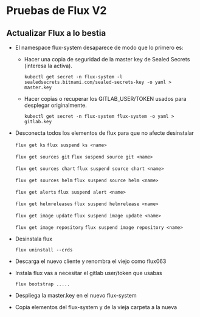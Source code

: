 # Pruebas de Flux V2

## Actualizar Flux a lo bestia

* El namespace flux-system desaparece de modo que lo primero es:

    * Hacer una copia de seguridad de la master key de Sealed Secrets (interesa la activa).

        `kubectl get secret -n flux-system -l sealedsecrets.bitnami.com/sealed-secrets-key -o yaml > master.key`

    * Hacer copias o recuperar los GITLAB_USER/TOKEN usados para desplegar originalmente.

        `kubectl get secret -n flux-system flux-system -o yaml > gitlab.key`

* Desconecta todos los elementos de flux para que no afecte desinstalar

    `flux get ks`
    `flux suspend ks <name>`

    `flux get sources git`
    `flux suspend source git <name>`

    `flux get sources chart`
    `flux suspend source chart <name>`

    `flux get sources helm`
    `flux suspend source helm <name>`

    `flux get alerts`
    `flux suspend alert <name>`

    `flux get helmreleases`
    `flux suspend helmrelease <name>`

    `flux get image update`
    `flux suspend image update <name>`

    `flux get image repository`
    `flux suspend image repository <name>`

* Desinstala flux

    `flux uninstall --crds`

* Descarga el nuevo cliente y renombra el viejo como flux063
* Instala flux vas a necesitar el gitlab user/token que usabas

    `flux bootstrap .....`

* Despliega la master.key en el nuevo flux-system
* Copia elementos del flux-system y de la vieja carpeta a la nueva
